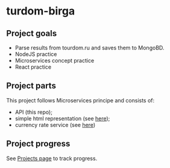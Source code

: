 # turdom-birga

## Project goals

- Parse results from tourdom.ru and saves them to MongoBD.
- NodeJS practice
- Microservices concept practice
- React practice

## Project parts

This project follows Microservices principe and consists of:

- API (this repo);
- simple html representation (see [here](https://github.com/kiote/tourdom-html));
- currency rate service (see [here](https://github.com/kiote/tourdom-currency))

## Project progress

See [Projects page](https://github.com/kiote/turdom-birga/projects/1) to track progress.

